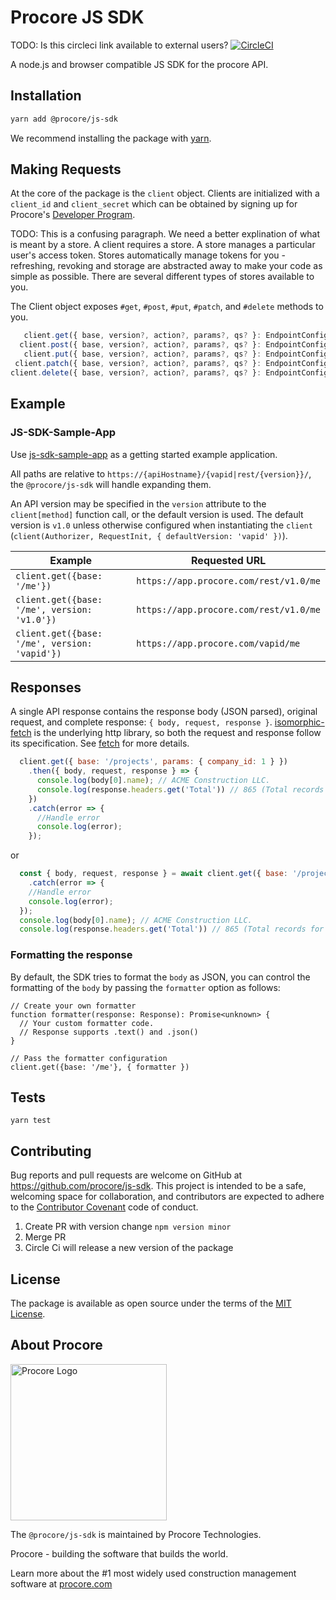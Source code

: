 # Procore JS SDK

TODO: Is this circleci link available to external users?
[![CircleCI](https://circleci.com/gh/procore/js-sdk.svg?style=svg&circle-token=b24f4748ba5d14817088d02a0e14d376e1461c60)](https://circleci.com/gh/procore/js-sdk)

A node.js and browser compatible JS SDK for the procore API.

## Installation
```bash
yarn add @procore/js-sdk
```
We recommend installing the package with [yarn](http://yarnpkg.com).

## Making Requests

At the core of the package is the `client` object. Clients are initialized with a
`client_id` and `client_secret` which can be obtained by signing up for
Procore's [Developer Program](https://developers.procore.com/).

TODO: This is a confusing paragraph. We need a better explination of what is meant by a store.
A client requires a store. A store manages a particular user's access token.
Stores automatically manage tokens for you - refreshing, revoking and storage
are abstracted away to make your code as simple as possible. There are several
different types of stores available to you.

The Client object exposes `#get`, `#post`, `#put`, `#patch`, and
`#delete` methods to you.

```javascript
   client.get({ base, version?, action?, params?, qs? }: EndpointConfig)
  client.post({ base, version?, action?, params?, qs? }: EndpointConfig)
   client.put({ base, version?, action?, params?, qs? }: EndpointConfig)
 client.patch({ base, version?, action?, params?, qs? }: EndpointConfig)
client.delete({ base, version?, action?, params?, qs? }: EndpointConfig)
```

## Example

### JS-SDK-Sample-App

Use [js-sdk-sample-app](https://github.com/procore/js-sdk-sample-app/) as a
getting started example application.

All paths are relative to `https://{apiHostname}/{vapid|rest/{version}}/`,
the `@procore/js-sdk` will handle expanding them.

An API version may be specified in the `version` attribute to the `client[method]`
function call, or the default version is used. The default version is `v1.0` unless
otherwise configured when instantiating the `client`
(`client(Authorizer, RequestInit, { defaultVersion: 'vapid' })`).

| Example | Requested URL |
| --- | --- |
| `client.get({base: '/me'})` | `https://app.procore.com/rest/v1.0/me` |
| `client.get({base: '/me', version: 'v1.0'})` | `https://app.procore.com/rest/v1.0/me` |
| `client.get({base: '/me', version: 'vapid'})` | `https://app.procore.com/vapid/me` |

## Responses
A single API response contains the response body (JSON parsed), original request, and complete response: `{ body, request, response }`.
[isomorphic-fetch](https://github.com/matthew-andrews/isomorphic-fetch) is the underlying http library, so both the request and response follow its specification. See [fetch](https://github.github.io/fetch/) for more details.

```javascript
  client.get({ base: '/projects', params: { company_id: 1 } })
    .then({ body, request, response } => {
      console.log(body[0].name); // ACME Construction LLC.
      console.log(response.headers.get('Total')) // 865 (Total records for the resource)
    })
    .catch(error => {
      //Handle error
      console.log(error);
    });
```

or

```javascript
  const { body, request, response } = await client.get({ base: '/projects', params: { company_id: 1 } })
    .catch(error => {
    //Handle error
    console.log(error);
  });
  console.log(body[0].name); // ACME Construction LLC.
  console.log(response.headers.get('Total')) // 865 (Total records for the resource)
```

### Formatting the response

By default, the SDK tries to format the `body` as JSON, you can control the
formatting of the `body` by passing the `formatter` option as follows:

```tsx
// Create your own formatter
function formatter(response: Response): Promise<unknown> {
  // Your custom formatter code.
  // Response supports .text() and .json()
}

// Pass the formatter configuration
client.get({base: '/me'}, { formatter })
```

## Tests
```
yarn test
```

## Contributing

Bug reports and pull requests are welcome on GitHub at https://github.com/procore/js-sdk. This project is
intended to be a safe, welcoming space for collaboration, and contributors are expected to adhere to the
[Contributor Covenant](http://contributor-covenant.org) code of conduct.

1. Create PR with version change `npm version minor`
2. Merge PR
3. Circle Ci will release a new version of the package

## License

The package is available as open source under the terms of the [MIT License](http://opensource.org/licenses/MIT).

## About Procore

<img
  src="https://www.procore.com/images/procore_logo.png"
  alt="Procore Logo"
  width="250px"
/>

The `@procore/js-sdk` is maintained by Procore Technologies.

Procore - building the software that builds the world.

Learn more about the #1 most widely used construction management software at [procore.com](https://www.procore.com/)
